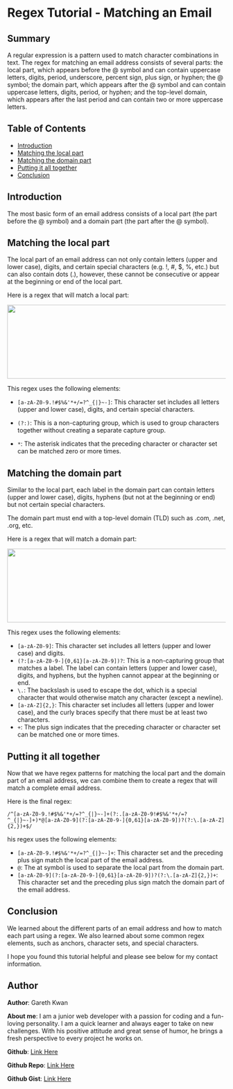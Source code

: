 # Regex Tutorial - Matching an Email

## Summary

A regular expression is a pattern used to match character combinations in text. The regex for matching an email address consists of several parts: the local part, which appears before the @ symbol and can contain uppercase letters, digits, period, underscore, percent sign, plus sign, or hyphen; the @ symbol; the domain part, which appears after the @ symbol and can contain uppercase letters, digits, period, or hyphen; and the top-level domain, which appears after the last period and can contain two or more uppercase letters.

## Table of Contents

- [Introduction](#introduction)
- [Matching the local part](#matching-the-local-part)
- [Matching the domain part](#matching-the-domain-part)
- [Putting it all together](#putting-it-all-together)
- [Conclusion](#conclusion)

## Introduction

The most basic form of an email address consists of a local part (the part before the @ symbol) and a domain part (the part after the @ symbol).

## Matching the local part

The local part of an email address can not only contain letters (upper and lower case), digits, and certain special characters (e.g. !, #, $, %, etc.) but can also contain dots (.), however, these cannot be consecutive or appear at the beginning or end of the local part.

Here is a regex that will match a local part:

<img src="https://user-images.githubusercontent.com/108771904/213930843-7c582d65-c380-4bb5-91db-2cf258a68cf0.png" width="630" height="170"/>

This regex uses the following elements:

- `[a-zA-Z0-9.!#$%&'*+/=?^_{|}~-]`: This character set includes all letters (upper and lower case), digits, and certain special characters.

- `(?:)`: This is a non-capturing group, which is used to group characters together without creating a separate capture group.
- `*`: The asterisk indicates that the preceding character or character set can be matched zero or more times.

## Matching the domain part

Similar to the local part, each label in the domain part can contain letters (upper and lower case), digits, hyphens (but not at the beginning or end) but not certain special characters.

The domain part must end with a top-level domain (TLD) such as .com, .net, .org, etc.

Here is a regex that will match a domain part:

<img src="https://user-images.githubusercontent.com/108771904/213930844-963dcad0-6477-4e01-8289-bc06e1401758.png" width="630" height="170"/>

This regex uses the following elements:

- `[a-zA-Z0-9]`: This character set includes all letters (upper and lower case) and digits.
- `(?:[a-zA-Z0-9-]{0,61}[a-zA-Z0-9])?`: This is a non-capturing group that matches a label. The label can contain letters (upper and lower case), digits, and hyphens, but the hyphen cannot appear at the beginning or end.
- `\.`: The backslash is used to escape the dot, which is a special character that would otherwise match any character (except a newline).
- `[a-zA-Z]{2,}`: This character set includes all letters (upper and lower case), and the curly braces specify that there must be at least two characters.
- `+`: The plus sign indicates that the preceding character or character set can be matched one or more times.

## Putting it all together

Now that we have regex patterns for matching the local part and the domain part of an email address, we can combine them to create a regex that will match a complete email address.

Here is the final regex:

`/^[a-zA-Z0-9.!#$%&'*+/=?^_{|}~-]+(?:.[a-zA-Z0-9!#$%&'*+/=?^_{|}~-]+)*@[a-zA-Z0-9](?:[a-zA-Z0-9-]{0,61}[a-zA-Z0-9])?(?:\.[a-zA-Z]{2,})+$/`

his regex uses the following elements:

- `[a-zA-Z0-9.!#$%&'*+/=?^_{|}~-]+`: This character set and the preceding plus sign match the local part of the email address.
- `@`: The at symbol is used to separate the local part from the domain part.
- `[a-zA-Z0-9](?:[a-zA-Z0-9-]{0,61}[a-zA-Z0-9])?(?:\.[a-zA-Z]{2,})+`: This character set and the preceding plus sign match the domain part of the email address.

## Conclusion

We learned about the different parts of an email address and how to match each part using a regex. We also learned about some common regex elements, such as anchors, character sets, and special characters.

I hope you found this tutorial helpful and please see below for my contact information.

## Author

**Author**: Gareth Kwan

**About me**: I am a junior web developer with a passion for coding and a fun-loving personality. I am a quick learner and always eager to take on new challenges. With his positive attitude and great sense of humor, he brings a fresh perspective to every project he works on.

**Github**: [Link Here ](https://github.com/Gareth-Kwan)

**Github Repo**: [Link Here ](https://github.com/Gareth-Kwan/regex-tutorial)

**Github Gist**: [Link Here ](https://gist.github.com/Gareth-Kwan/fed53d9f71c772e3cdb07ff89f58946e)
